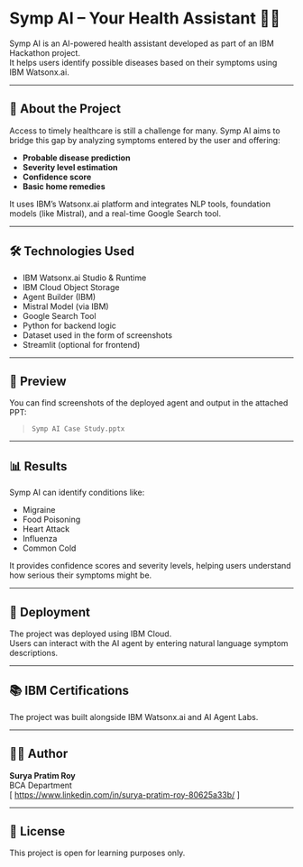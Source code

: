 # Symp AI – Your Health Assistant 🤖💊

Symp AI is an AI-powered health assistant developed as part of an IBM Hackathon project.  
It helps users identify possible diseases based on their symptoms using IBM Watsonx.ai.

---

## 🧠 About the Project

Access to timely healthcare is still a challenge for many. Symp AI aims to bridge this gap by analyzing symptoms entered by the user and offering:

- **Probable disease prediction**
- **Severity level estimation**
- **Confidence score**
- **Basic home remedies**

It uses IBM’s Watsonx.ai platform and integrates NLP tools, foundation models (like Mistral), and a real-time Google Search tool.

---

## 🛠️ Technologies Used

- IBM Watsonx.ai Studio & Runtime  
- IBM Cloud Object Storage  
- Agent Builder (IBM)  
- Mistral Model (via IBM)  
- Google Search Tool  
- Python for backend logic  
- Dataset used in the form of screenshots  
- Streamlit (optional for frontend)

---

## 📸 Preview

You can find screenshots of the deployed agent and output in the attached PPT:
> `Symp AI Case Study.pptx`

---

## 📊 Results

Symp AI can identify conditions like:
- Migraine
- Food Poisoning
- Heart Attack
- Influenza
- Common Cold

It provides confidence scores and severity levels, helping users understand how serious their symptoms might be.

---

## 🚀 Deployment

The project was deployed using IBM Cloud.  
Users can interact with the AI agent by entering natural language symptom descriptions.

---

## 📚 IBM Certifications

The project was built alongside IBM Watsonx.ai and AI Agent Labs.

---

## 👨‍💻 Author

**Surya Pratim Roy**  
BCA Department  
[ https://www.linkedin.com/in/surya-pratim-roy-80625a33b/ ]

---

## 📄 License

This project is open for learning purposes only.
